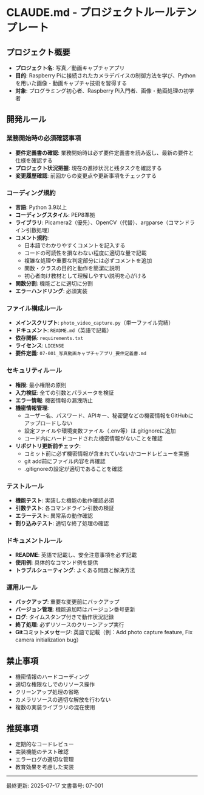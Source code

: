 # CLAUDE.md - プロジェクトルールテンプレート

## プロジェクト概要
- **プロジェクト名**: 写真／動画キャプチャアプリ
- **目的**: Raspberry Piに接続されたカメラデバイスの制御方法を学び、Pythonを用いた画像・動画キャプチャ技術を習得する
- **対象**: プログラミング初心者、Raspberry Pi入門者、画像・動画処理の初学者

## 開発ルール

### 業務開始時の必須確認事項
- **要件定義書の確認**: 業務開始時は必ず要件定義書を読み返し、最新の要件と仕様を確認する
- **プロジェクト状況把握**: 現在の進捗状況と残タスクを確認する
- **変更履歴確認**: 前回からの変更点や更新事項をチェックする

### コーディング規約
- **言語**: Python 3.9以上
- **コーディングスタイル**: PEP8準拠
- **ライブラリ**: Picamera2（優先）、OpenCV（代替）、argparse（コマンドライン引数処理）
- **コメント規約**: 
  - 日本語でわかりやすくコメントを記入する
  - コードの可読性を損なわない程度に適切な量で記載
  - 複雑な処理や重要な判定部分には必ずコメントを追加
  - 関数・クラスの目的と動作を簡潔に説明
  - 初心者向け教材として理解しやすい説明を心がける
- **関数分割**: 機能ごとに適切に分割
- **エラーハンドリング**: 必須実装

### ファイル構成ルール
- **メインスクリプト**: `photo_video_capture.py`（単一ファイル完結）
- **ドキュメント**: `README.md`（英語で記載）
- **依存関係**: `requirements.txt`
- **ライセンス**: `LICENSE`
- **要件定義**: `07-001_写真動画キャプチャアプリ_要件定義書.md`

### セキュリティルール
- **権限**: 最小権限の原則
- **入力検証**: 全ての引数とパラメータを検証
- **エラー情報**: 機密情報の漏洩防止
- **機密情報管理**: 
  - ユーザー名、パスワード、APIキー、秘密鍵などの機密情報をGitHubにアップロードしない
  - 設定ファイルや環境変数ファイル（.env等）は.gitignoreに追加
  - コード内にハードコードされた機密情報がないことを確認
- **リポジトリ更新前チェック**: 
  - コミット前に必ず機密情報が含まれていないかコードレビューを実施
  - git add前にファイル内容を再確認
  - .gitignoreの設定が適切であることを確認

### テストルール
- **機能テスト**: 実装した機能の動作確認必須
- **引数テスト**: 各コマンドライン引数の検証
- **エラーテスト**: 異常系の動作確認
- **割り込みテスト**: 適切な終了処理の確認

### ドキュメントルール
- **README**: 英語で記載し、安全注意事項を必ず記載
- **使用例**: 具体的なコマンド例を提供
- **トラブルシューティング**: よくある問題と解決方法

### 運用ルール
- **バックアップ**: 重要な変更前にバックアップ
- **バージョン管理**: 機能追加時はバージョン番号更新
- **ログ**: タイムスタンプ付きで動作状況記録
- **終了処理**: 必ずリソースのクリーンアップ実行
- **Gitコミットメッセージ**: 英語で記載（例：Add photo capture feature, Fix camera initialization bug）

## 禁止事項
- 機密情報のハードコーディング
- 適切な権限なしでのリソース操作
- クリーンアップ処理の省略
- カメラリソースの適切な解放を行わない
- 複数の実装ライブラリの混在使用

## 推奨事項
- 定期的なコードレビュー
- 実装機能のテスト確認
- エラーログの適切な管理
- 教育効果を考慮した実装

---
最終更新: 2025-07-17
文書番号: 07-001